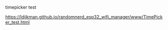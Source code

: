 timepicker test


https://ldijkman.github.io/randomnerd_esp32_wifi_manager/www/TimePicker_test.html
